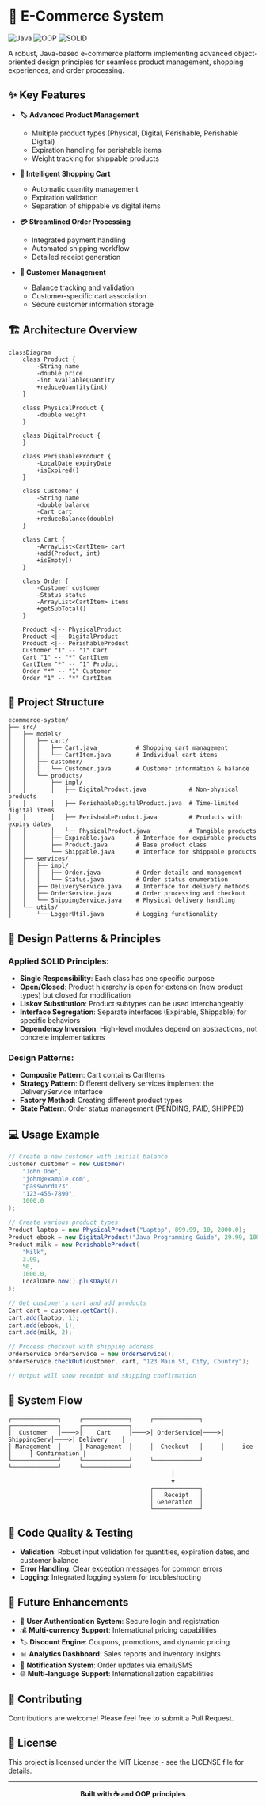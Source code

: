 # 🛒 E-Commerce System

![Java](https://img.shields.io/badge/Java-ED8B00?style=for-the-badge&logo=openjdk&logoColor=white)
![OOP](https://img.shields.io/badge/OOP-007396?style=for-the-badge&logo=java&logoColor=white)
![SOLID](https://img.shields.io/badge/SOLID-0175C2?style=for-the-badge&logo=java&logoColor=white)

A robust, Java-based e-commerce platform implementing advanced object-oriented design principles for seamless product management, shopping experiences, and order processing.

## ✨ Key Features

- **🏷️ Advanced Product Management**
  - Multiple product types (Physical, Digital, Perishable, Perishable Digital)
  - Expiration handling for perishable items
  - Weight tracking for shippable products

- **🛒 Intelligent Shopping Cart**
  - Automatic quantity management
  - Expiration validation
  - Separation of shippable vs digital items

- **💳 Streamlined Order Processing**
  - Integrated payment handling
  - Automated shipping workflow
  - Detailed receipt generation

- **👤 Customer Management**
  - Balance tracking and validation
  - Customer-specific cart association
  - Secure customer information storage

## 🏗️ Architecture Overview

```mermaid
classDiagram
    class Product {
        -String name
        -double price
        -int availableQuantity
        +reduceQuantity(int)
    }
    
    class PhysicalProduct {
        -double weight
    }
    
    class DigitalProduct {
    }
    
    class PerishableProduct {
        -LocalDate expiryDate
        +isExpired()
    }
    
    class Customer {
        -String name
        -double balance
        -Cart cart
        +reduceBalance(double)
    }
    
    class Cart {
        -ArrayList<CartItem> cart
        +add(Product, int)
        +isEmpty()
    }
    
    class Order {
        -Customer customer
        -Status status
        -ArrayList<CartItem> items
        +getSubTotal()
    }
    
    Product <|-- PhysicalProduct
    Product <|-- DigitalProduct
    Product <|-- PerishableProduct
    Customer "1" -- "1" Cart
    Cart "1" -- "*" CartItem
    CartItem "*" -- "1" Product
    Order "*" -- "1" Customer
    Order "1" -- "*" CartItem
```

## 📂 Project Structure

```
ecommerce-system/
├── src/
│   ├── models/
│   │   ├── cart/
│   │   │   ├── Cart.java           # Shopping cart management
│   │   │   └── CartItem.java       # Individual cart items
│   │   ├── customer/
│   │   │   └── Customer.java       # Customer information & balance
│   │   └── products/
│   │       ├── impl/
│   │       │   ├── DigitalProduct.java            # Non-physical products
│   │       │   ├── PerishableDigitalProduct.java  # Time-limited digital items
│   │       │   ├── PerishableProduct.java         # Products with expiry dates
│   │       │   └── PhysicalProduct.java           # Tangible products
│   │       ├── Expirable.java      # Interface for expirable products
│   │       ├── Product.java        # Base product class
│   │       └── Shippable.java      # Interface for shippable products
│   ├── services/
│   │   ├── impl/
│   │   │   ├── Order.java          # Order details and management
│   │   │   └── Status.java         # Order status enumeration
│   │   ├── DeliveryService.java    # Interface for delivery methods
│   │   ├── OrderService.java       # Order processing and checkout
│   │   └── ShippingService.java    # Physical delivery handling
│   └── utils/
│       └── LoggerUtil.java         # Logging functionality
```

## 🧩 Design Patterns & Principles

### Applied SOLID Principles:

- **Single Responsibility**: Each class has one specific purpose
- **Open/Closed**: Product hierarchy is open for extension (new product types) but closed for modification
- **Liskov Substitution**: Product subtypes can be used interchangeably
- **Interface Segregation**: Separate interfaces (Expirable, Shippable) for specific behaviors
- **Dependency Inversion**: High-level modules depend on abstractions, not concrete implementations

### Design Patterns:

- **Composite Pattern**: Cart contains CartItems
- **Strategy Pattern**: Different delivery services implement the DeliveryService interface
- **Factory Method**: Creating different product types
- **State Pattern**: Order status management (PENDING, PAID, SHIPPED)

## 💻 Usage Example

```java
// Create a new customer with initial balance
Customer customer = new Customer(
    "John Doe", 
    "john@example.com", 
    "password123", 
    "123-456-7890", 
    1000.0
);

// Create various product types
Product laptop = new PhysicalProduct("Laptop", 899.99, 10, 2000.0);
Product ebook = new DigitalProduct("Java Programming Guide", 29.99, 100);
Product milk = new PerishableProduct(
    "Milk", 
    3.99, 
    50, 
    1000.0, 
    LocalDate.now().plusDays(7)
);

// Get customer's cart and add products
Cart cart = customer.getCart();
cart.add(laptop, 1);
cart.add(ebook, 1);
cart.add(milk, 2);

// Process checkout with shipping address
OrderService orderService = new OrderService();
orderService.checkOut(customer, cart, "123 Main St, City, Country");

// Output will show receipt and shipping confirmation
```

## 🔄 System Flow

```
┌─────────────┐     ┌─────────────┐     ┌─────────────┐     ┌─────────────┐     ┌─────────────┐
│  Customer   │────>│    Cart     │────>│ OrderService│────>│ ShippingServ│────>│ Delivery    │
│ Management  │     │ Management  │     │  Checkout   │     │     ice     │     │ Confirmation │
└─────────────┘     └─────────────┘     └─────────────┘     └─────────────┘     └─────────────┘
                                              │
                                              ▼
                                        ┌─────────────┐
                                        │   Receipt   │
                                        │ Generation  │
                                        └─────────────┘
```

## 🧪 Code Quality & Testing

- **Validation**: Robust input validation for quantities, expiration dates, and customer balance
- **Error Handling**: Clear exception messages for common errors
- **Logging**: Integrated logging system for troubleshooting

## 🚀 Future Enhancements

- 🔐 **User Authentication System**: Secure login and registration
- 💰 **Multi-currency Support**: International pricing capabilities
- 🏷️ **Discount Engine**: Coupons, promotions, and dynamic pricing
- 📊 **Analytics Dashboard**: Sales reports and inventory insights
- 🔔 **Notification System**: Order updates via email/SMS
- 🌐 **Multi-language Support**: Internationalization capabilities

## 📝 Contributing

Contributions are welcome! Please feel free to submit a Pull Request.

## 📜 License

This project is licensed under the MIT License - see the LICENSE file for details.

---

<div align="center">
  <b>Built with ☕ and OOP principles</b>
</div>
